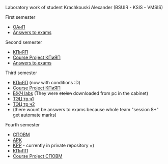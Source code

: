 Laboratory work of student Krachkouski Alexander (BSUIR - KSIS - VMSIS) 

First semester
  * [ОАиП](https://github.com/raik199x/student-life/tree/main/1%20semestr)
  * [Answers to exams](https://mega.nz/folder/tOBCWJIQ#6VFbbc7J7PVOZAH6HF8JNQ)

Second semester
 * [КПиЯП](https://github.com/raik199x/student-life/tree/main/2%20semestr)
 * [Course Project КПиЯП](https://mega.nz/folder/kfxW1J4T#Ai8xG8GYLUnlqVUZnerRSw)
 * [Answers to exams](https://mega.nz/folder/gXpCjZpY#4sTSBgLJ9jzq-WLlXYVtjQ)

Third semester
 * [КПиЯП](https://github.com/raik199x/student-life/tree/main/3%20semestr) (now with conditions :D)
 * [Course Project КПиЯП](https://github.com/raik199x/file-manager-for-linux)
 * [БЖЧ labs](https://mega.nz/folder/1Sx0jTSC#d8mv18nHmIBdc8TZgxroJg) (They were ~~stolen~~ downloaded from pc in the cabinet)
 * [ТЭЦ тр ч1](https://mega.nz/folder/ob5C3BqB#CW5uotscMA6lN9EvzIuUGA)
 * [ТЭЦ тр ч2](https://mega.nz/folder/tW5gTBTS#rQk3JlMYT-lDu15NcDpJyQ)
 * (there wount be answers to exams because whole team "session 8+" get automate marks)

Fourth semester
 * [СПОВМ](https://github.com/raik199x/student-life/tree/main/4%20semestr/%D0%A1%D0%9F%D0%9E%D0%92%D0%9C)
 * [APK](https://github.com/raik199x/student-life/tree/main/4%20semestr/APK)
 * [KPP](https://github.com/raik199x/JavaKPP) - currently in private repository =)
 * [КПиЯП](https://github.com/raik199x/student-life/tree/main/4%20semestr/%D0%9A%D0%9F%D0%B8%D0%AF%D0%9F)
 * [Course Project СПОВМ](https://github.com/raik199x/Client-server-Chat-linux)
